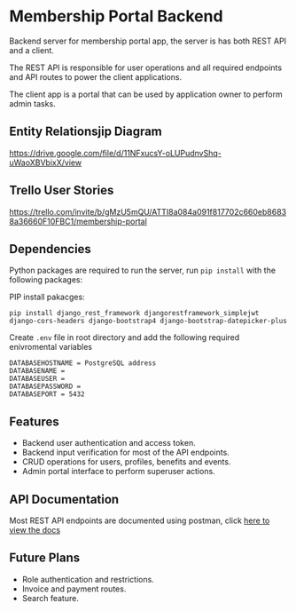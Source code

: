 # Membership Portal Backend

Backend server for membership portal app, the server is has both REST API and a client.

The REST API is responsible for user operations and all required endpoints and API routes to power the client applications.

The client app is a portal that can be used by application owner to perform admin tasks.

## Entity Relationsjip Diagram

https://drive.google.com/file/d/11NFxucsY-oLUPudnvShq-uWaoXBVbixX/view

## Trello User Stories

https://trello.com/invite/b/gMzU5mQU/ATTI8a084a091f817702c660eb86838a36660F10FBC1/membership-portal

## Dependencies

Python packages are required to run the server, run `pip install` with the following packages:

PIP install pakacges: 
```
pip install django_rest_framework djangorestframework_simplejwt django-cors-headers django-bootstrap4 django-bootstrap-datepicker-plus
```

Create `.env` file in root directory and add the following required enivromental variables

```
DATABASEHOSTNAME = PostgreSQL address
DATABASENAME = 
DATABASEUSER = 
DATABASEPASSWORD = 
DATABASEPORT = 5432
```

## Features

* Backend user authentication and access token.
* Backend input verification for most of the API endpoints.
* CRUD operations for users, profiles, benefits and events.
* Admin portal interface to perform superuser actions.

## API Documentation
Most REST API endpoints are documented using postman, click [here to view the docs](https://documenter.getpostman.com/view/16097405/2s9YynnQFx#bba516ef-8787-4f22-8e05-6c488f05f330)

## Future Plans

* Role authentication and restrictions.
* Invoice and payment routes.
* Search feature.
